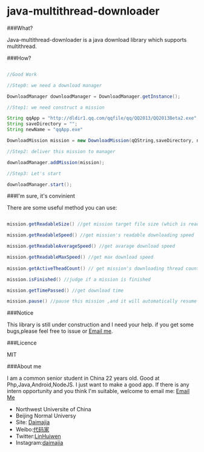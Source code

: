 java-multithread-downloader
===========================

###What?

Java-multithread-downloader is a java download library which supports multithread.

###How?

```java

//Good Work 

//Step0: we need a download manager

DownloadManager downloadManager = DownloadManager.getInstance(); 

//Step1: we need construct a mission

String qqApp = "http://dldir1.qq.com/qqfile/qq/QQ2013/QQ2013Beta2.exe";
String saveDirectory = "";
String newName = "qqApp.exe"

DownloadMission mission = new DownloadMission(qQString,saveDirectory, newName);

//Step2: deliver this mission to manager

downloadManager.addMission(mission);

//Step3: Let's start

downloadManager.start();

```

###I'm sure, it's convinient

There are some useful method you can use:

```java

mission.getReadableSize() //get mission target file size (which is readable end with KB/MB/GB…)

mission.getReadableSpeed() //get mission's readable downloading speed

mission.getReadableAverageSpeed() //get avarage download speed

mission.getReadableMaxSpeed() //get max download speed
 
mission.getActiveTheadCount() // get mission's downloading thread count

mission.isFinished() //judge if a mission is finished

mission.getTimePassed() //get download time

mission.pause() //pause this mission ,and it will automatically resume when you start again. 

```
###Notice

This library is still under construction and I need your help. if you get some bugs,please feel free to issue or [Email me](mailto:daimajia@gmail.com).

###Licence

MIT

###About me

I am a common senior student in China 22 years old. Good at Php,Java,Android,NodeJS. I just want to make a good app. If there is any intern opportunity and you think I'm suitable, welcome to email me:  [Email Me](mailto:smallbeardict@163.com)

*	Northwest Universite of China
*	Beijing Normal Universy
*	Site: [Daimajia](http://www.zhan-dui.com)
*	Weibo:[代码家](http://weibo.com/daimajia)
*	Twitter:[LinHuiwen](http://twitter.com/LinHuiwen)
*	Instagram:[daimajia](http://instagram.com/daimajia)
